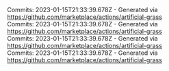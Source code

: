 Commits: 2023-01-15T21:33:39.678Z - Generated via https://github.com/marketplace/actions/artificial-grass
<br>
Commits: 2023-01-15T21:33:39.678Z - Generated via https://github.com/marketplace/actions/artificial-grass
<br>
Commits: 2023-01-15T21:33:39.678Z - Generated via https://github.com/marketplace/actions/artificial-grass
<br>
Commits: 2023-01-15T21:33:39.678Z - Generated via https://github.com/marketplace/actions/artificial-grass
<br>
